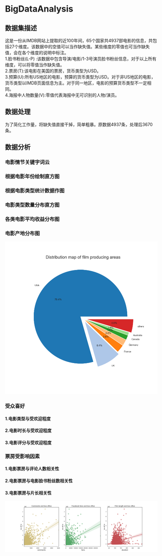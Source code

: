 # BigDataAnalysis
## 数据集描述
这是一份从IMDB网站上提取的近100年间，65个国家共4937部电影的信息，共包括27个维度。该数据中的空值可以当作缺失值。某些维度的零值也可当作缺失值，会在各个维度的说明中标注。  
1.脸书粉丝(L-P) :该数据中包含导演/电影/1-3号演员脸书粉丝信息，对于以上所有维度，可以将零值当作缺失值。  
2.票房(T):该电影在美国的票房，货币类型为USD。  
3.预算(U):所有US地区的电影，预算的货币类型为USD。对于非US地区的电影，货币类型以IMDB页面信息为主。对于同一地区，电影的预算货币类型不一定相同。  
4.海报中人物数量(V):零值代表海报中无可识别的人物/演员。  
## 数据处理
为了简化工作量，将缺失值直接干掉，简单粗暴。原数据4937条，处理后3670条。
## 数据分析
### 电影情节关键字词云

### 根据电影年份绘制直方图

### 根据电影类型统计数据作图

### 电影类型数量分布直方图

### 各类电影平均收益分布图

### 电影产地分布图
![](figs/film_producing_areas.png)
### 受众喜好
#### 1.电影类型与受欢迎程度
#### 2.电影时长与受欢迎程度
#### 3.电影评分与受欢迎程度

### 票房受影响因素
#### 1.电影票房与评论人数相关性
#### 2.电影票房与电影脸书粉丝数相关性
#### 3.电影票房与片长相关性
![](figs/factors_affecting_box_office.png)
